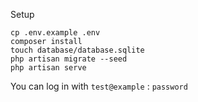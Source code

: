 Setup

```shell
cp .env.example .env
composer install
touch database/database.sqlite
php artisan migrate --seed
php artisan serve
```

You can log in with `test@example` : `password` 
